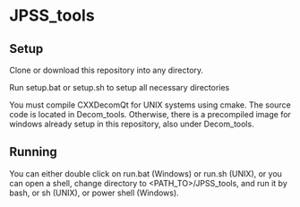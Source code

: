 # JPSS_tools

## Setup

Clone or download this repository into any directory.

Run setup.bat or setup.sh to setup all necessary directories

You must compile CXXDecomQt for UNIX systems using cmake. The source code is located in Decom_tools. Otherwise, there is a precompiled image for windows already setup in this repository, also under Decom_tools.

## Running

You can either double click on run.bat (Windows) or run.sh (UNIX), or you can open a shell, change directory to <PATH_TO>/JPSS_tools, and run it by bash, or sh (UNIX), or power shell (Windows).
